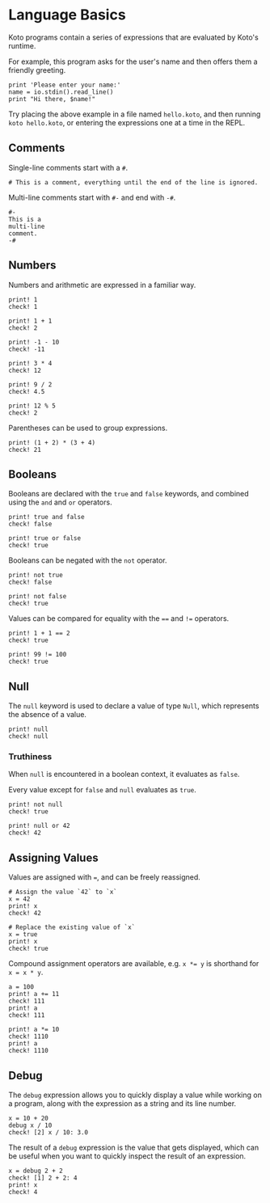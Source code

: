 # Language Basics

Koto programs contain a series of expressions that are evaluated by Koto's runtime.

For example, this program asks for the user's name and then offers them a
friendly greeting.

```koto,skip_run
print 'Please enter your name:'
name = io.stdin().read_line()
print "Hi there, $name!"
```

Try placing the above example in a file named `hello.koto`, and then running 
`koto hello.koto`, or entering the expressions one at a time in the REPL.

## Comments

Single-line comments start with a `#`. 

```koto
# This is a comment, everything until the end of the line is ignored.
```

Multi-line comments start with `#-` and end with `-#`.

```koto
#- 
This is a 
multi-line 
comment.
-#
```

## Numbers 

Numbers and arithmetic are expressed in a familiar way.

```koto
print! 1
check! 1

print! 1 + 1
check! 2

print! -1 - 10
check! -11

print! 3 * 4
check! 12

print! 9 / 2
check! 4.5

print! 12 % 5
check! 2
```

Parentheses can be used to group expressions.

```koto
print! (1 + 2) * (3 + 4)
check! 21
```

## Booleans 

Booleans are declared with the `true` and `false` keywords, and combined using
the `and` and `or` operators.

```koto
print! true and false
check! false

print! true or false
check! true
```

Booleans can be negated with the `not` operator.

```koto
print! not true
check! false

print! not false
check! true
```

Values can be compared for equality with the `==` and `!=` operators.

```koto
print! 1 + 1 == 2
check! true

print! 99 != 100
check! true
```

## Null

The `null` keyword is used to declare a value of type `Null`,
which represents the absence of a value.

```koto
print! null
check! null
```

### Truthiness

When `null` is encountered in a boolean context, it evaluates as `false`.

Every value except for `false` and `null` evaluates as `true`.

```koto
print! not null
check! true

print! null or 42
check! 42
```

## Assigning Values

Values are assigned with `=`, and can be freely reassigned.

```koto
# Assign the value `42` to `x`
x = 42
print! x
check! 42

# Replace the existing value of `x` 
x = true
print! x
check! true
```

Compound assignment operators are available, e.g. `x *= y` is shorthand for 
`x = x * y`.

```koto
a = 100
print! a += 11
check! 111
print! a
check! 111

print! a *= 10
check! 1110
print! a
check! 1110
```

## Debug

The `debug` expression allows you to quickly display a value while working on a program, along with the expression as a string and its line number.

```koto
x = 10 + 20
debug x / 10
check! [2] x / 10: 3.0
```

The result of a `debug` expression is the value that gets displayed, which can
be useful when you want to quickly inspect the result of an expression.

```koto
x = debug 2 + 2
check! [1] 2 + 2: 4
print! x
check! 4
```
